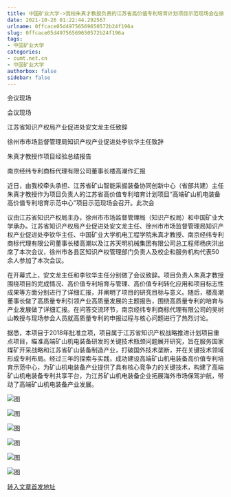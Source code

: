 ```yaml
---
title: 中国矿业大学->我校朱真才教授负责的江苏省高价值专利培育计划项目示范现场会在徐召开 | cumt.net.cn
date: 2021-10-26 01:22:44.292567
urlname: 0ffcace05d49756569650572b24f196a
slug: 0ffcace05d49756569650572b24f196a
tags: 
- 中国矿业大学
categories:
- cumt.net.cn
- 中国矿业大学
authorbox: false
sidebar: false
---
```

会议现场

会议现场

江苏省知识产权局产业促进处安文龙主任致辞

徐州市市场监督管理局知识产权产业促进处李钦华主任致辞

朱真才教授作项目经验总结报告

南京经纬专利商标代理有限公司董事长楼高潮作汇报

近日，由我校牵头承担、江苏省矿山智能采掘装备协同创新中心（省部共建）主任朱真才教授作为项目负责人的江苏省高价值专利培育计划项目“高端矿山机电装备高价值专利培育示范中心”项目示范现场会召开。此次会
<!--more-->
议由江苏省知识产权局主办，徐州市市场监督管理局（知识产权局）和中国矿业大学承办。江苏省知识产权局产业促进处安文龙主任、徐州市市场监督管理局知识产权产业促进处李钦华主任、中国矿业大学机电工程学院朱真才教授、南京经纬专利商标代理有限公司董事长楼高潮以及江苏天明机械集团有限公司总工程师杨庆洪出席了本次会议，徐州市各县区知识产权管理部门负责人及校企和服务机构代表50余人参加了本次会议。

在开幕式上，安文龙主任和李钦华主任分别做了会议致辞。项目负责人朱真才教授围绕项目的完成情况、高价值专利培育与管理、高价值专利转化应用和项目标志性成果等方面分别进行了详细汇报，并阐明了项目的研究目标与意义。随后，楼高潮董事长做了高质量专利引领产业高质量发展的主题报告，围绕高质量专利的培育与产业发展做了详细汇报。在问答交流环节，南京经纬专利商标代理有限公司的吴树山教授与现场参会人员就高质量专利的申报过程与核心问题进行了热烈讨论。

据悉，本项目于2018年批准立项，项目属于江苏省知识产权战略推进计划项目重点项目，瞄准高端矿山机电装备研发的关键技术瓶颈问题展开研究，旨在服务国家煤矿开采战略和江苏省矿山装备制造产业，打破国外技术垄断，并在关键技术领域形成专利布局。经过三年的探索与实践，成功建设高端矿山机电装备高价值专利培育示范中心，为矿山机电装备产业提供了具有核心竞争力的关键技术，构建了高端矿山机电装备专利共享平台，为江苏矿山机电装备企业拓展海外市场保驾护航，带动了高端矿山机电装备产业发展。

![图](http://xwzx.cumt.edu.cn/_upload/article/images/22/1b/cfa3f37e44819aa7b6478fbc36dc/beef5d97-0054-47c1-be16-515133f633c1.jpg)

![图](http://xwzx.cumt.edu.cn/_upload/article/images/22/1b/cfa3f37e44819aa7b6478fbc36dc/76718c3f-93d9-4b73-96c7-8ca096b60475.jpg)

![图](http://xwzx.cumt.edu.cn/_upload/article/images/22/1b/cfa3f37e44819aa7b6478fbc36dc/d1f7c501-2d2f-454f-9695-abd9e4cc0e95.jpg)

![图](http://xwzx.cumt.edu.cn/_upload/article/images/22/1b/cfa3f37e44819aa7b6478fbc36dc/b5a31a91-445e-4a5a-ac5b-692f05d37efa.jpg)

![图](http://xwzx.cumt.edu.cn/_upload/article/images/22/1b/cfa3f37e44819aa7b6478fbc36dc/899648ef-38bf-43b2-ad81-63a4bba76bda.jpg)

![图](http://xwzx.cumt.edu.cn/_upload/article/images/22/1b/cfa3f37e44819aa7b6478fbc36dc/600b2b47-012a-41ef-ba34-a8cd0a65db0f.jpg)

[转入文章首发地址](http://xwzx.cumt.edu.cn/4e/62/c523a609890/page.htm)